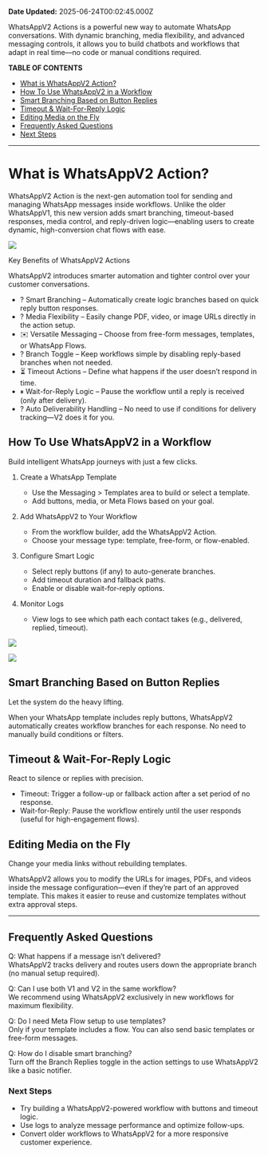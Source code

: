 **Date Updated:** 2025-06-24T00:02:45.000Z

WhatsAppV2 Actions is a powerful new way to automate WhatsApp conversations. With dynamic branching, media flexibility, and advanced messaging controls, it allows you to build chatbots and workflows that adapt in real time—no code or manual conditions required.

**TABLE OF CONTENTS**

* [What is WhatsAppV2 Action?](#What-is-WhatsAppV2-Action?)
* [How To Use WhatsAppV2 in a Workflow](#How-To-Use-WhatsAppV2-in-a-Workflow)
* [Smart Branching Based on Button Replies](#Smart-Branching-Based-on-Button-Replies)
* [Timeout & Wait-For-Reply Logic](#Timeout-&-Wait-For-Reply-Logic)
* [Editing Media on the Fly](#Editing-Media-on-the-Fly)
* [Frequently Asked Questions](#Frequently-Asked-Questions)
* [Next Steps](#Next-Steps)

---

#   

# What is WhatsAppV2 Action?

WhatsAppV2 Action is the next-gen automation tool for sending and managing WhatsApp messages inside workflows. Unlike the older WhatsAppV1, this new version adds smart branching, timeout-based responses, media control, and reply-driven logic—enabling users to create dynamic, high-conversion chat flows with ease.

![](https://s3.amazonaws.com/cdn.freshdesk.com/data/helpdesk/attachments/production/155048740981/original/jYobniW8X2ifwLBGNSxtw-n2iGXIIegdkw.png?1750703487)

Key Benefits of WhatsAppV2 Actions

WhatsAppV2 introduces smarter automation and tighter control over your customer conversations.

* ? Smart Branching – Automatically create logic branches based on quick reply button responses.
* ? Media Flexibility – Easily change PDF, video, or image URLs directly in the action setup.
* ✉️ Versatile Messaging – Choose from free-form messages, templates, or WhatsApp Flows.
* ? Branch Toggle – Keep workflows simple by disabling reply-based branches when not needed.
* ⏳ Timeout Actions – Define what happens if the user doesn’t respond in time.
* ⏸ Wait-for-Reply Logic – Pause the workflow until a reply is received (only after delivery).
* ? Auto Deliverability Handling – No need to use if conditions for delivery tracking—V2 does it for you.

## How To Use WhatsAppV2 in a Workflow

Build intelligent WhatsApp journeys with just a few clicks.

1. Create a WhatsApp Template  
    
   * Use the Messaging > Templates area to build or select a template.  
   * Add buttons, media, or Meta Flows based on your goal.
2. Add WhatsAppV2 to Your Workflow  
    
   * From the workflow builder, add the WhatsAppV2 Action.  
   * Choose your message type: template, free-form, or flow-enabled.
3. Configure Smart Logic  
    
   * Select reply buttons (if any) to auto-generate branches.  
   * Add timeout duration and fallback paths.  
   * Enable or disable wait-for-reply options.
4. Monitor Logs  
    
   * View logs to see which path each contact takes (e.g., delivered, replied, timeout).

![](https://s3.amazonaws.com/cdn.freshdesk.com/data/helpdesk/attachments/production/155048740982/original/jXF17H8xH1vKs2z95R2zkzGJZ1ZsgHE4kg.png?1750703487)

  
![](https://s3.amazonaws.com/cdn.freshdesk.com/data/helpdesk/attachments/production/155048740983/original/rvb__7-wnmF8GRq2qh5LQwFpKtgf6NZ0fA.png?1750703487)

## Smart Branching Based on Button Replies

Let the system do the heavy lifting.

When your WhatsApp template includes reply buttons, WhatsAppV2 automatically creates workflow branches for each response. No need to manually build conditions or filters.

## Timeout & Wait-For-Reply Logic

React to silence or replies with precision.

* Timeout: Trigger a follow-up or fallback action after a set period of no response.
* Wait-for-Reply: Pause the workflow entirely until the user responds (useful for high-engagement flows).

## Editing Media on the Fly

Change your media links without rebuilding templates.

WhatsAppV2 allows you to modify the URLs for images, PDFs, and videos inside the message configuration—even if they’re part of an approved template. This makes it easier to reuse and customize templates without extra approval steps.

---

  
## Frequently Asked Questions

Q: What happens if a message isn’t delivered?  
 WhatsAppV2 tracks delivery and routes users down the appropriate branch (no manual setup required).

Q: Can I use both V1 and V2 in the same workflow?  
 We recommend using WhatsAppV2 exclusively in new workflows for maximum flexibility.

Q: Do I need Meta Flow setup to use templates?  
 Only if your template includes a flow. You can also send basic templates or free-form messages.

Q: How do I disable smart branching?  
 Turn off the Branch Replies toggle in the action settings to use WhatsAppV2 like a basic notifier.
  
  
### Next Steps

* Try building a WhatsAppV2-powered workflow with buttons and timeout logic.
* Use logs to analyze message performance and optimize follow-ups.
* Convert older workflows to WhatsAppV2 for a more responsive customer experience.
  
  